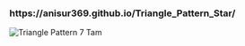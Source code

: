 <h3>https://anisur369.github.io/Triangle_Pattern_Star/</h3>

![Triangle Pattern 7 Tam](https://github.com/user-attachments/assets/eef4c02a-48ab-4d3e-a08b-ce16ae9b602f)
